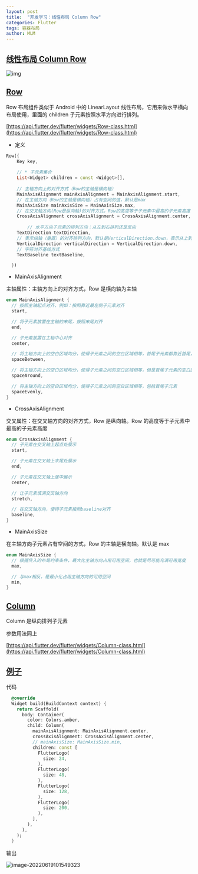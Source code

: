 ```yaml
---
layout: post
title:  "开发学习：线性布局 Column Row"
categories: Flutter
tags: 容器布局
author: MLM
---
```

## [线性布局 Column Row]()

![img](https://molingmiao.github.io/pic/1*Ns99Rw7DS75pZvAfuvBVmg.png)

## [Row]()

Row 布局组件类似于 Android 中的 LinearLayout 线性布局，它用来做水平横向布局使用，里面的 children 子元素按照水平方向进行排列。

[https://api.flutter.dev/flutter/widgets/Row-class.html](https://api.flutter.dev/flutter/widgets/Row-class.html)

* 定义

```dart
Row({
    Key key,
  
    // * 子元素集合
    List<Widget> children = const <Widget>[],
  
    // 主轴方向上的对齐方式（Row的主轴是横向轴）
    MainAxisAlignment mainAxisAlignment = MainAxisAlignment.start,
    // 在主轴方向（Row的主轴是横向轴）占有空间的值，默认是max
    MainAxisSize mainAxisSize = MainAxisSize.max,
    // 在交叉轴方向(Row是纵向轴)的对齐方式，Row的高度等于子元素中最高的子元素高度
    CrossAxisAlignment crossAxisAlignment = CrossAxisAlignment.center,
  
        // 水平方向子元素的排列方向：从左到右排列还是反向
    TextDirection textDirection,
    // 表示纵轴（垂直）的对齐排列方向，默认是VerticalDirection.down，表示从上到下。这个参数一般用于Column组件里
    VerticalDirection verticalDirection = VerticalDirection.down,
    // 字符对齐基线方式
    TextBaseline textBaseline,

  })
```

* MainAxisAlignment

主轴属性：主轴方向上的对齐方式，Row 是横向轴为主轴

```dart
enum MainAxisAlignment {
  // 按照主轴起点对齐，例如：按照靠近最左侧子元素对齐
  start,

  // 将子元素放置在主轴的末尾，按照末尾对齐
  end,

  // 子元素放置在主轴中心对齐
  center,

  // 将主轴方向上的空白区域均分，使得子元素之间的空白区域相等，首尾子元素都靠近首尾，没有间隙。有点类似于两端对齐
  spaceBetween,

  // 将主轴方向上的空白区域均分，使得子元素之间的空白区域相等，但是首尾子元素的空白区域为1/2
  spaceAround,

  // 将主轴方向上的空白区域均分，使得子元素之间的空白区域相等，包括首尾子元素
  spaceEvenly,
}
```

* CrossAxisAlignment

交叉属性：在交叉轴方向的对齐方式，Row 是纵向轴。Row 的高度等于子元素中最高的子元素高度

```dart
enum CrossAxisAlignment {
  // 子元素在交叉轴上起点处展示
  start,

  // 子元素在交叉轴上末尾处展示
  end,

  // 子元素在交叉轴上居中展示
  center,

  // 让子元素填满交叉轴方向
  stretch,

  // 在交叉轴方向，使得子元素按照baseline对齐
  baseline,
}
```

* MainAxisSize

在主轴方向子元素占有空间的方式，Row 的主轴是横向轴。默认是 max

```dart
enum MainAxisSize {
  // 根据传入的布局约束条件，最大化主轴方向占用可用空间，也就是尽可能充满可用宽度
  max,

  // 与max相反，是最小化占用主轴方向的可用空间
  min,
}
```

## [Column]()

Column 是纵向排列子元素

参数用法同上

[https://api.flutter.dev/flutter/widgets/Column-class.html](https://api.flutter.dev/flutter/widgets/Column-class.html)

## [例子]()

代码

```dart
  @override
  Widget build(BuildContext context) {
    return Scaffold(
      body: Container(
        color: Colors.amber,
        child: Column(
          mainAxisAlignment: MainAxisAlignment.center,
          crossAxisAlignment: CrossAxisAlignment.center,
          // mainAxisSize: MainAxisSize.min,
          children: const [
            FlutterLogo(
              size: 24,
            ),
            FlutterLogo(
              size: 48,
            ),
            FlutterLogo(
              size: 128,
            ),
            FlutterLogo(
              size: 200,
            ),
          ],
        ),
      ),
    );
  }
```

输出

![image-20220619101549323](https://molingmiao.github.io/pic/image-20220619101549323.png)

```
